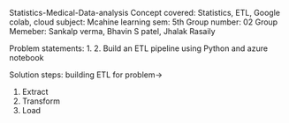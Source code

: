 Statistics-Medical-Data-analysis
Concept covered: Statistics, ETL, Google colab, cloud
subject: Mcahine learning
sem: 5th
Group number: 02
Group Memeber: Sankalp verma, Bhavin S patel, Jhalak Rasaily

Problem statements:
1. 
2. Build an ETL pipeline using Python and azure notebook

Solution steps:
building ETL for problem->
1. Extract
2. Transform
3. Load

